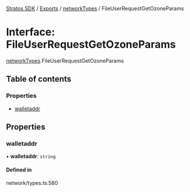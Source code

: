 [Stratos SDK](../README.md) / [Exports](../modules.md) / [networkTypes](../modules/networkTypes.md) / FileUserRequestGetOzoneParams

# Interface: FileUserRequestGetOzoneParams

[networkTypes](../modules/networkTypes.md).FileUserRequestGetOzoneParams

## Table of contents

### Properties

- [walletaddr](networkTypes.FileUserRequestGetOzoneParams.md#walletaddr)

## Properties

### walletaddr

• **walletaddr**: `string`

#### Defined in

network/types.ts:580
